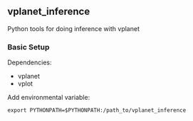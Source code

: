 ## vplanet_inference

Python tools for doing inference with vplanet

### Basic Setup

Dependencies:
- vplanet
- vplot

Add environmental variable:
```
export PYTHONPATH=$PYTHONPATH:/path_to/vplanet_inference
```